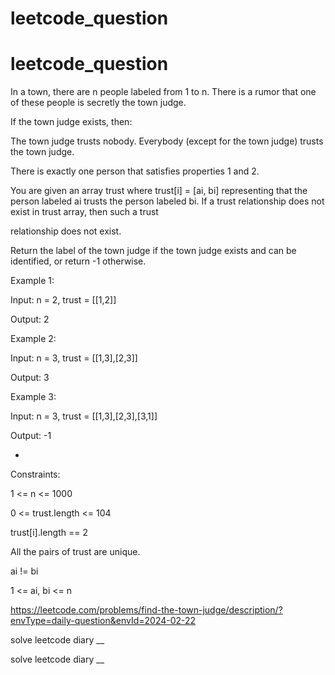 # leetcode_question
# leetcode_question

In a town, there are n people labeled from 1 to n. There is a rumor that one of these people is secretly the town judge.

If the town judge exists, then:

The town judge trusts nobody.
Everybody (except for the town judge) trusts the town judge.

There is exactly one person that satisfies properties 1 and 2.

You are given an array trust where trust[i] = [ai, bi] representing that the person labeled ai trusts the person labeled bi. If a trust relationship does not exist in trust array, then such a trust 

relationship does not exist.

Return the label of the town judge if the town judge exists and can be identified, or return -1 otherwise.

 

Example 1:

Input: n = 2, trust = [[1,2]]

Output: 2

Example 2:


Input: n = 3, trust = [[1,3],[2,3]]

Output: 3

Example 3:

Input: n = 3, trust = [[1,3],[2,3],[3,1]]

Output: -1



 -


Constraints:

1 <= n <= 1000

0 <= trust.length <= 104

trust[i].length == 2

All the pairs of trust are unique.

ai != bi

1 <= ai, bi <= n

https://leetcode.com/problems/find-the-town-judge/description/?envType=daily-question&envId=2024-02-22

solve leetcode diary
__


solve leetcode diary
__
